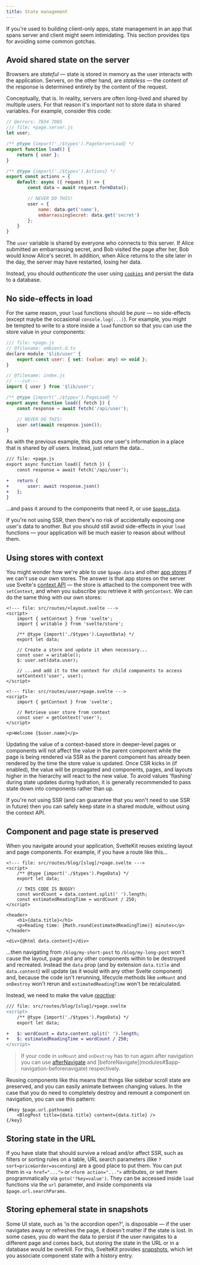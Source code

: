 ```yaml
---
title: State management
---
```


If you're used to building client-only apps, state management in an app that spans server and client might seem intimidating. This section provides tips for avoiding some common gotchas.

## Avoid shared state on the server

Browsers are _stateful_ — state is stored in memory as the user interacts with the application. Servers, on the other hand, are _stateless_ — the content of the response is determined entirely by the content of the request.

Conceptually, that is. In reality, servers are often long-lived and shared by multiple users. For that reason it's important not to store data in shared variables. For example, consider this code:

```js
// @errors: 7034 7005
/// file: +page.server.js
let user;

/** @type {import('./$types').PageServerLoad} */
export function load() {
	return { user };
}

/** @type {import('./$types').Actions} */
export const actions = {
	default: async ({ request }) => {
		const data = await request.formData();

		// NEVER DO THIS!
		user = {
			name: data.get('name'),
			embarrassingSecret: data.get('secret')
		};
	}
}
```

The `user` variable is shared by everyone who connects to this server. If Alice submitted an embarrassing secret, and Bob visited the page after her, Bob would know Alice's secret. In addition, when Alice returns to the site later in the day, the server may have restarted, losing her data.

Instead, you should _authenticate_ the user using [`cookies`](load#cookies) and persist the data to a database.

## No side-effects in load

For the same reason, your `load` functions should be _pure_ — no side-effects (except maybe the occasional `console.log(...)`). For example, you might be tempted to write to a store inside a `load` function so that you can use the store value in your components:

```js
/// file: +page.js
// @filename: ambient.d.ts
declare module '$lib/user' {
	export const user: { set: (value: any) => void };
}

// @filename: index.js
// ---cut---
import { user } from '$lib/user';

/** @type {import('./$types').PageLoad} */
export async function load({ fetch }) {
	const response = await fetch('/api/user');

	// NEVER DO THIS!
	user.set(await response.json());
}
```

As with the previous example, this puts one user's information in a place that is shared by _all_ users. Instead, just return the data...

```diff
/// file: +page.js
export async function load({ fetch }) {
	const response = await fetch('/api/user');

+	return {
+		user: await response.json()
+	};
}
```

...and pass it around to the components that need it, or use [`$page.data`](load#$page-data).

If you're not using SSR, then there's no risk of accidentally exposing one user's data to another. But you should still avoid side-effects in your `load` functions — your application will be much easier to reason about without them.

## Using stores with context

You might wonder how we're able to use `$page.data` and other [app stores](modules#$app-stores) if we can't use our own stores. The answer is that app stores on the server use Svelte's [context API](https://learn.svelte.dev/tutorial/context-api) — the store is attached to the component tree with `setContext`, and when you subscribe you retrieve it with `getContext`. We can do the same thing with our own stores:

```svelte
<!--- file: src/routes/+layout.svelte --->
<script>
	import { setContext } from 'svelte';
	import { writable } from 'svelte/store';

	/** @type {import('./$types').LayoutData} */
	export let data;

	// Create a store and update it when necessary...
	const user = writable();
	$: user.set(data.user);

	// ...and add it to the context for child components to access
	setContext('user', user);
</script>
```

```svelte
<!--- file: src/routes/user/+page.svelte --->
<script>
	import { getContext } from 'svelte';

	// Retrieve user store from context
	const user = getContext('user');
</script>

<p>Welcome {$user.name}</p>
```

Updating the value of a context-based store in deeper-level pages or components will not affect the value in the parent component while the page is being rendered via SSR as the parent component has already been rendered by the time the store value is updated. Once CSR kicks in (if enabled), the value will be propagated and components, pages, and layouts higher in the hierarchy will react to the new value. To avoid values 'flashing' during state updates during hydration, it is generally recommended to pass state down into components rather than up.

If you're not using SSR (and can guarantee that you won't need to use SSR in future) then you can safely keep state in a shared module, without using the context API.

## Component and page state is preserved

When you navigate around your application, SvelteKit reuses existing layout and page components. For example, if you have a route like this...

```svelte
<!--- file: src/routes/blog/[slug]/+page.svelte --->
<script>
	/** @type {import('./$types').PageData} */
	export let data;

	// THIS CODE IS BUGGY!
	const wordCount = data.content.split(' ').length;
	const estimatedReadingTime = wordCount / 250;
</script>

<header>
	<h1>{data.title}</h1>
	<p>Reading time: {Math.round(estimatedReadingTime)} minutes</p>
</header>

<div>{@html data.content}</div>
```

...then navigating from `/blog/my-short-post` to `/blog/my-long-post` won't cause the layout, page and any other components within to be destroyed and recreated. Instead the `data` prop (and by extension `data.title` and `data.content`) will update (as it would with any other Svelte component) and, because the code isn't rerunning, lifecycle methods like `onMount` and `onDestroy` won't rerun and `estimatedReadingTime` won't be recalculated.

Instead, we need to make the value [_reactive_](https://learn.svelte.dev/tutorial/reactive-assignments):

```diff
/// file: src/routes/blog/[slug]/+page.svelte
<script>
	/** @type {import('./$types').PageData} */
	export let data;

+	$: wordCount = data.content.split(' ').length;
+	$: estimatedReadingTime = wordCount / 250;
</script>
```

> If your code in `onMount` and `onDestroy` has to run again after navigation you can use [afterNavigate](modules#$app-navigation-afternavigate) and [beforeNavigate](modules#$app-navigation-beforenavigate) respectively.

Reusing components like this means that things like sidebar scroll state are preserved, and you can easily animate between changing values. In the case that you do need to completely destroy and remount a component on navigation, you can use this pattern:

```svelte
{#key $page.url.pathname}
	<BlogPost title={data.title} content={data.title} />
{/key}
```

## Storing state in the URL

If you have state that should survive a reload and/or affect SSR, such as filters or sorting rules on a table, URL search parameters (like `?sort=price&order=ascending`) are a good place to put them. You can put them in `<a href="...">` or `<form action="...">` attributes, or set them programmatically via `goto('?key=value')`. They can be accessed inside `load` functions via the `url` parameter, and inside components via `$page.url.searchParams`.

## Storing ephemeral state in snapshots

Some UI state, such as 'is the accordion open?', is disposable — if the user navigates away or refreshes the page, it doesn't matter if the state is lost. In some cases, you _do_ want the data to persist if the user navigates to a different page and comes back, but storing the state in the URL or in a database would be overkill. For this, SvelteKit provides [snapshots](snapshots), which let you associate component state with a history entry.
